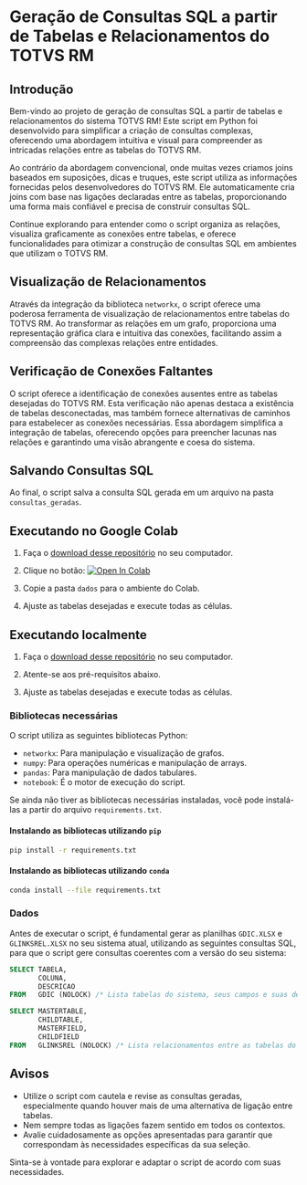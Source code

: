 # Geração de Consultas SQL a partir de Tabelas e Relacionamentos do TOTVS RM

## Introdução

Bem-vindo ao projeto de geração de consultas SQL a partir de tabelas e relacionamentos do sistema TOTVS RM! Este script em Python foi desenvolvido para simplificar a criação de consultas complexas, oferecendo uma abordagem intuitiva e visual para compreender as intricadas relações entre as tabelas do TOTVS RM.

Ao contrário da abordagem convencional, onde muitas vezes criamos joins baseados em suposições, dicas e truques, este script utiliza as informações fornecidas pelos desenvolvedores do TOTVS RM. Ele automaticamente cria joins com base nas ligações declaradas entre as tabelas, proporcionando uma forma mais confiável e precisa de construir consultas SQL.

Continue explorando para entender como o script organiza as relações, visualiza graficamente as conexões entre tabelas, e oferece funcionalidades para otimizar a construção de consultas SQL em ambientes que utilizam o TOTVS RM.

## Visualização de Relacionamentos

Através da integração da biblioteca `networkx`, o script oferece uma poderosa ferramenta de visualização de relacionamentos entre tabelas do TOTVS RM. Ao transformar as relações em um grafo, proporciona uma representação gráfica clara e intuitiva das conexões, facilitando assim a compreensão das complexas relações entre entidades.

## Verificação de Conexões Faltantes

O script oferece a identificação de conexões ausentes entre as tabelas desejadas do TOTVS RM. Esta verificação não apenas destaca a existência de tabelas desconectadas, mas também fornece alternativas de caminhos para estabelecer as conexões necessárias. Essa abordagem simplifica a integração de tabelas, oferecendo opções para preencher lacunas nas relações e garantindo uma visão abrangente e coesa do sistema.

## Salvando Consultas SQL

Ao final, o script salva a consulta SQL gerada em um arquivo na pasta `consultas_geradas`.

## Executando no Google Colab

1. Faça o [download desse repositório](https://github.com/vitorgt/TOTVS-RM-SQL/zipball/master/) no seu computador.

2. Clique no botão: <a target="_blank" href="https://colab.research.google.com/github/vitorgt/TOTVS-RM-SQL/blob/main/notebook.ipynb"><img src="https://colab.research.google.com/assets/colab-badge.svg" alt="Open In Colab"/></a>

3. Copie a pasta `dados` para o ambiente do Colab.

4. Ajuste as tabelas desejadas e execute todas as células.

## Executando localmente

1. Faça o [download desse repositório](https://github.com/vitorgt/TOTVS-RM-SQL/zipball/master/) no seu computador.

2. Atente-se aos pré-requisitos abaixo.

3. Ajuste as tabelas desejadas e execute todas as células.

### Bibliotecas necessárias

O script utiliza as seguintes bibliotecas Python:

- `networkx`: Para manipulação e visualização de grafos.
- `numpy`: Para operações numéricas e manipulação de arrays.
- `pandas`: Para manipulação de dados tabulares.
- `notebook`: É o motor de execução do script.

Se ainda não tiver as bibliotecas necessárias instaladas, você pode instalá-las a partir do arquivo `requirements.txt`.

#### Instalando as bibliotecas utilizando `pip`

```bash
pip install -r requirements.txt
```

#### Instalando as bibliotecas utilizando `conda`

```bash
conda install --file requirements.txt
```

### Dados

Antes de executar o script, é fundamental gerar as planilhas `GDIC.XLSX` e `GLINKSREL.XLSX` no seu sistema atual, utilizando as seguintes consultas SQL, para que o script gere consultas coerentes com a versão do seu sistema:

```sql
SELECT TABELA,
       COLUNA,
       DESCRICAO
FROM   GDIC (NOLOCK) /* Lista tabelas do sistema, seus campos e suas descrições */
```

```sql
SELECT MASTERTABLE,
       CHILDTABLE,
       MASTERFIELD,
       CHILDFIELD
FROM   GLINKSREL (NOLOCK) /* Lista relacionamentos entre as tabelas do sistema */
```

## Avisos

- Utilize o script com cautela e revise as consultas geradas, especialmente quando houver mais de uma alternativa de ligação entre tabelas.
- Nem sempre todas as ligações fazem sentido em todos os contextos.
- Avalie cuidadosamente as opções apresentadas para garantir que correspondam às necessidades específicas da sua seleção.

Sinta-se à vontade para explorar e adaptar o script de acordo com suas necessidades.

